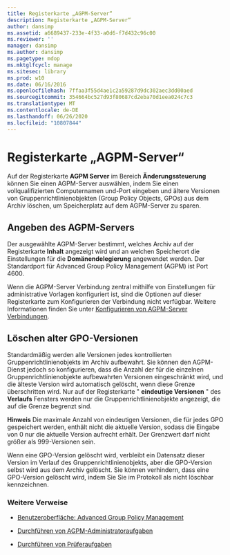 ```yaml
---
title: Registerkarte „AGPM-Server“
description: Registerkarte „AGPM-Server“
author: dansimp
ms.assetid: a6689437-233e-4f33-a0d6-f7d432c96c00
ms.reviewer: ''
manager: dansimp
ms.author: dansimp
ms.pagetype: mdop
ms.mktglfcycl: manage
ms.sitesec: library
ms.prod: w10
ms.date: 06/16/2016
ms.openlocfilehash: 7ffaa3f55d4ae1c2a59287d9dc302aec3dd00aed
ms.sourcegitcommit: 354664bc527d93f80687cd2eba70d1eea024c7c3
ms.translationtype: MT
ms.contentlocale: de-DE
ms.lasthandoff: 06/26/2020
ms.locfileid: "10807844"
---
```

# Registerkarte „AGPM-Server“


Auf der Registerkarte **AGPM Server** im Bereich **Änderungssteuerung** können Sie einen AGPM-Server auswählen, indem Sie einen vollqualifizierten Computernamen und-Port eingeben und ältere Versionen von Gruppenrichtlinienobjekten (Group Policy Objects, GPOs) aus dem Archiv löschen, um Speicherplatz auf dem AGPM-Server zu sparen.

## Angeben des AGPM-Servers


Der ausgewählte AGPM-Server bestimmt, welches Archiv auf der Registerkarte **Inhalt** angezeigt wird und an welchen Speicherort die Einstellungen für die **Domänendelegierung** angewendet werden. Der Standardport für Advanced Group Policy Management (AGPM) ist Port 4600.

Wenn die AGPM-Server Verbindung zentral mithilfe von Einstellungen für administrative Vorlagen konfiguriert ist, sind die Optionen auf dieser Registerkarte zum Konfigurieren der Verbindung nicht verfügbar. Weitere Informationen finden Sie unter [Konfigurieren von AGPM-Server Verbindungen](configure-agpm-server-connections-agpm40.md).

## Löschen alter GPO-Versionen


Standardmäßig werden alle Versionen jedes kontrollierten Gruppenrichtlinienobjekts im Archiv aufbewahrt. Sie können den AGPM-Dienst jedoch so konfigurieren, dass die Anzahl der für die einzelnen Gruppenrichtlinienobjekte aufbewahrten Versionen eingeschränkt wird, und die älteste Version wird automatisch gelöscht, wenn diese Grenze überschritten wird. Nur auf der Registerkarte " **eindeutige Versionen** " des **Verlaufs** Fensters werden nur die Gruppenrichtlinienobjekte angezeigt, die auf die Grenze begrenzt sind.

**Hinweis**  Die maximale Anzahl von eindeutigen Versionen, die für jedes GPO gespeichert werden, enthält nicht die aktuelle Version, sodass die Eingabe von 0 nur die aktuelle Version aufrecht erhält. Der Grenzwert darf nicht größer als 999-Versionen sein.

Wenn eine GPO-Version gelöscht wird, verbleibt ein Datensatz dieser Version im Verlauf des Gruppenrichtlinienobjekts, aber die GPO-Version selbst wird aus dem Archiv gelöscht. Sie können verhindern, dass eine GPO-Version gelöscht wird, indem Sie Sie im Protokoll als nicht löschbar kennzeichnen.

 

### Weitere Verweise

-   [Benutzeroberfläche: Advanced Group Policy Management](user-interface-advanced-group-policy-management-agpm40.md)

-   [Durchführen von AGPM-Administratoraufgaben](performing-agpm-administrator-tasks-agpm40.md)

-   [Durchführen von Prüferaufgaben](performing-reviewer-tasks-agpm40.md)

 

 





